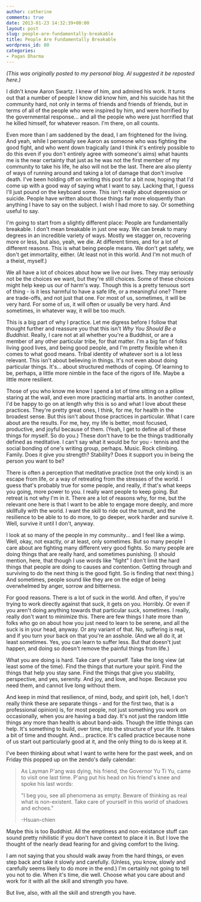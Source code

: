 ```yaml
---
author: catherine
comments: true
date: 2013-01-23 14:32:39+00:00
layout: post
slug: people-are-fundamentally-breakable
title: People Are Fundamentally Breakable
wordpress_id: 80
categories:
- Pagan Dharma
---
```


_(This was originally posted to my personal blog. Al suggested it be reposted here.)_

I didn't know Aaron Swartz. I knew of him, and admired his work. It turns out that a number of people I know did know him, and his suicide has hit the community hard, not only in terms of friends and friends of friends, but in terms of all of the people who were inspired by him, and were horrified by the governmental response... and all the people who were just horrified that he killed himself, for whatever reason. I'm there, on all counts.

Even more than I am saddened by the dead, I am frightened for the living. And yeah, while I personally see Aaron as someone who was fighting the good fight, and who went down tragically (and I think it's entirely possible to do this even if you don't entirely agree with someone's aims) what haunts me is the near certainty that just as he was not the first member of my community to take his life, he also will not be the last. There are also plenty of ways of running around and taking a lot of damage that don't involve death. I've been holding off on writing this post for a bit now, hoping that I'd come up with a good way of saying what I want to say. Lacking that, I guess I'll just pound on the keyboard some. This isn't really about depression or suicide. People have written about those things far more eloquently than anything I have to say on the subject. I wish I had more to say. Or something useful to say.

I'm going to start from a slightly different place: People are fundamentally breakable. I don't mean breakable in just one way. We can break to many degrees in an incredible variety of ways. Mostly we stagger on, recovering more or less, but also, yeah, we die. At different times, and for a lot of different reasons. This is what being people means. We don't get safety, we don't get immortality, either. (At least not in this world. And I'm not much of a theist, myself.)

We all have a lot of choices about how we live our lives. They may seriously not be the choices we want, but they're still choices. Some of these choices might help keep us our of harm's way. Though this is a pretty tenuous sort of thing - is it less harmful to have a safe life, or a meaningful one? There are trade-offs, and not just that one. For most of us, sometimes, it will be very hard. For some of us, it will often or usually be very hard. And sometimes, in whatever way, it will be too much.

This is a big part of why I practice. Let me digress before I follow that thought further and reassure you that this isn't _Why You Should Be a Buddhist_. Really, I care not at all whether you're a Buddhist, or are a member of any other particular tribe, for that matter. I'm a big fan of folks living good lives, and being good people, and I'm pretty flexible when it comes to what good means. Tribal identity of whatever sort is a lot less relevant. This isn't about believing in things. It's not even about doing particular things. It's... about structured methods of coping. Of learning to be, perhaps, a little more nimble in the face of the rigors of life. Maybe a little more resilient.

Those of you who know me know I spend a lot of time sitting on a pillow staring at the wall, and even more practicing martial arts. In another context, I'd be happy to go on at length why this is so and what I love about these practices. They're pretty great ones, I think, for me, for health in the broadest sense. But this isn't about those practices in particular. What I care about are the results. For me, hey, my life is better, most focused, productive, and joyful because of them. (Yeah, I get to define all of these things for myself. So do you.) These don't have to be the things traditionally defined as meditative. I can't say what it would be for you - tennis and the social bonding of one's writing group, perhaps. Music. Rock climbing. Family. Does it give you strength? Stability? Does it support you in being the person you want to be?

There is often a perception that meditative practice (not the only kind) is an escape from life, or a way of retreating from the stresses of the world. I guess that's probably true for some people, and really, if that's what keeps you going, more power to you. I really want people to keep going. But retreat is not why I'm in it. There are a lot of reasons why, for me, but the relevant one here is that I want to be able to engage more deeply, and more skillfully with the world. I want the skill to ride out the tumult, and the resilience to be able to to do more, to go deeper, work harder and survive it. Well, survive it until I don't, anyway.

I look at so many of the people in my community... and I feel like a wimp. Well, okay, not exactly, or at least, only sometimes. But so many people I care about are fighting many different very good fights. So many people are doing things that are really hard, and sometimes punishing. (I should mention, here, that though I use words like "fight" I don't limit the hard things that people are doing to causes and contention. Getting through and surviving to do the next thing is the good fight. So is finding that next thing.) And sometimes, people sound like they are on the edge of being overwhelmed by anger, sorrow and bitterness.

For good reasons. There is a lot of suck in the world. And often, if you're trying to work directly against that suck, it gets on you. Horribly. Or even if you aren't doing anything towards that particular suck, sometimes. I really, really don't want to minimize this. There are few things I hate more than folks who go on about how you just need to learn to be serene, and all the suck is in your head, anyway. Or any variant of that. No, suffering is real, and if you turn your back on that you're an asshole. (And we all do it, at least sometimes. Yes, you can learn to suffer less. But that doesn't just happen, and doing so doesn't remove the painful things from life.)

What you are doing is hard. Take care of yourself. Take the long view (at least some of the time). Find the things that nurture your spirit. Find the things that help you stay sane. Find the things that give you stability, perspective, and yes, serenity. And joy, and love, and hope. Because you need them, and cannot live long without them.

And keep in mind that resilience, of mind, body, and spirit (oh, hell, I don't really think these are separate things - and for the first two, that is a professional opinion) is, for most people, not just something you work on occasionally, when you are having a bad day. It's not just the random little things any more than health is about band-aids. Though the little things can help. It's something to build, over time, into the structure of your life. It takes a bit of time and thought. And... practice. It's called practice because none of us start out particularly good at it, and the only thing to do is keep at it.

I've been thinking about what I want to write here for the past week, and on Friday this popped up on the zendo's daily calendar:


<blockquote>
As Layman P'ang was dying, his friend, the Governor Yu Ti Yu, came to visit one last time. P'ang put his head on his friend's knee and spoke his last words:

"I beg you, see all phenomena as empty. Beware of thinking as real what is non-existent. Take care of yourself in this world of shadows and echoes."

-Hsuan-chien</blockquote>


Maybe this is too Buddhist. All the emptiness and non-existance stuff can sound pretty nihilistic if you don't have context to place it in. But I love the thought of the nearly dead fearing for and giving comfort to the living.

I am not saying that you should walk away from the hard things, or even step back and take it slowly and carefully. (Unless, you know, slowly and carefully seems likely to do more in the end.) I'm certainly not going to tell you not to die. When it's time, die well. Choose what you care about and work for it with all the skill and strength you have.

But live, also, with all the skill and strength you have.
